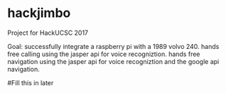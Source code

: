 # hackjimbo
Project for HackUCSC 2017

Goal: successfully integrate a raspberry pi with a 1989 volvo 240.
    hands free calling 
      using the jasper api for voice recogniztion.
    hands free navigation 
      using the jasper api for voice recogniztion and the google api navigation.
      
#Fill this in later
    
